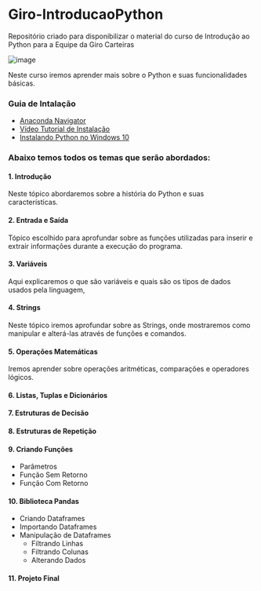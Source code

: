 # Giro-IntroducaoPython
Repositório criado para disponibilizar o material do curso de Introdução ao Python para a Equipe da Giro Carteiras

![image](https://user-images.githubusercontent.com/58883121/120391299-2fd9fc80-c305-11eb-82e3-8966015c07e0.png)

Neste curso iremos aprender mais sobre o Python e suas funcionalidades básicas.

### Guia de Intalação
   * [Anaconda Navigator](https://www.anaconda.com/products/individual)
   * [Vídeo Tutorial de Instalação](https://www.youtube.com/watch?v=BP4D-yaxw6E&ab_channel=FabioRuicci)
   * [Instalando Python no Windows 10](https://www.youtube.com/watch?v=pDBnCDuL-dc)

### Abaixo temos todos os temas que serão abordados:
#### 1. Introdução
  Neste tópico abordaremos sobre a história do Python e suas características.
#### 2. Entrada e Saída
  Tópico escolhido para aprofundar sobre as funções utilizadas para inserir e extrair informações durante a execução do programa.
#### 3. Variáveis
  Aqui explicaremos o que são variáveis e quais são os tipos de dados usados pela linguagem,
#### 4. Strings
  Neste tópico iremos aprofundar sobre as Strings, onde mostraremos como manipular e alterá-las através de funções e comandos.
#### 5. Operações Matemáticas
  Iremos aprender sobre operações aritméticas, comparações e operadores lógicos.
#### 6. Listas, Tuplas e Dicionários
#### 7. Estruturas de Decisão
#### 8. Estruturas de Repetição
#### 9. Criando Funções
   * Parâmetros
   * Função Sem Retorno
   * Função Com Retorno
   
#### 10. Biblioteca Pandas
   * Criando Dataframes
   * Importando Dataframes
   * Manipulação de Dataframes
        * Filtrando Linhas
        * Filtrando Colunas
        * Alterando Dados
        
#### 11. Projeto Final
